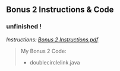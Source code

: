 ## Bonus 2 Instructions & Code

### unfinished !

*Instructions: [Bonus 2 Instructions.pdf](https://github.com/odnaiviv/CSC2720/blob/main/Bonus%20Assignments/Bonus%202/Bonus%202%20Instructions.pdf)*

>My Bonus 2 Code: 
>* doublecirclelink.java
